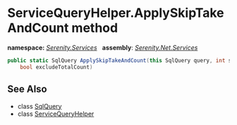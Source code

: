 # ServiceQueryHelper.ApplySkipTakeAndCount method
**namespace:** *[Serenity.Services](../../README.md#serenity.services-namespace)*   **assembly**: *[Serenity.Net.Services](../../README.md)*

```csharp
public static SqlQuery ApplySkipTakeAndCount(this SqlQuery query, int skip, int take, 
    bool excludeTotalCount)
```

## See Also

* class [SqlQuery](../Serenity.Net.Data/../../Serenity.Data/SqlQuery.md)
* class [ServiceQueryHelper](../ServiceQueryHelper.md)